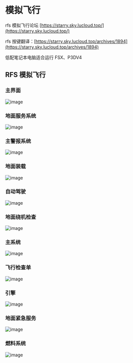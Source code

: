 # 模拟飞行

rfs 模拟飞行论坛 [https://starry.sky.lucloud.top/](https://starry.sky.lucloud.top/)

rfs 按键翻译：[https://starry.sky.lucloud.top/archives/1894](https://starry.sky.lucloud.top/archives/1894)

低配笔记本电脑适合运行 FSX、P3DV4

## RFS 模拟飞行

### 主界面

​![image](http://oss.whaleluo.top//blog/img/202306252215584.png-picsmall)​

### 地面服务系统

​![image](http://oss.whaleluo.top//blog/img/202306252215586.png-picsmall)​

### 主警报系统

​![image](http://oss.whaleluo.top//blog/img/202306252215587.png-picsmall)​

### 地面装载

​![image](http://oss.whaleluo.top//blog/img/202306252215588.png-picsmall)​

### 自动驾驶

​![image](http://oss.whaleluo.top//blog/img/202306252215589.png-picsmall)​

### 地面绕机检查

​![image](http://oss.whaleluo.top//blog/img/202306252215590.png-picsmall)​

### 主系统

​![image](http://oss.whaleluo.top//blog/img/202306252215591.png-picsmall)​

### 飞行检查单

​![image](http://oss.whaleluo.top//blog/img/202306252215592.png-picsmall) 

### 引擎

​![image](http://oss.whaleluo.top//blog/img/202306252215593.png-picsmall)​

### 地面紧急服务

​![image](http://oss.whaleluo.top//blog/img/202306252215594.png-picsmall)​

### 燃料系统

​![image](http://oss.whaleluo.top//blog/img/202306252215595.png-picsmall)​

‍
